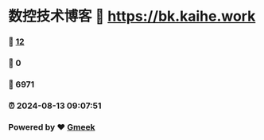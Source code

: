 # 数控技术博客 :link: https://bk.kaihe.work 
### :page_facing_up: [12](https://bk.kaihe.work/tag.html) 
### :speech_balloon: 0 
### :hibiscus: 6971 
### :alarm_clock: 2024-08-13 09:07:51 
### Powered by :heart: [Gmeek](https://github.com/Meekdai/Gmeek)
